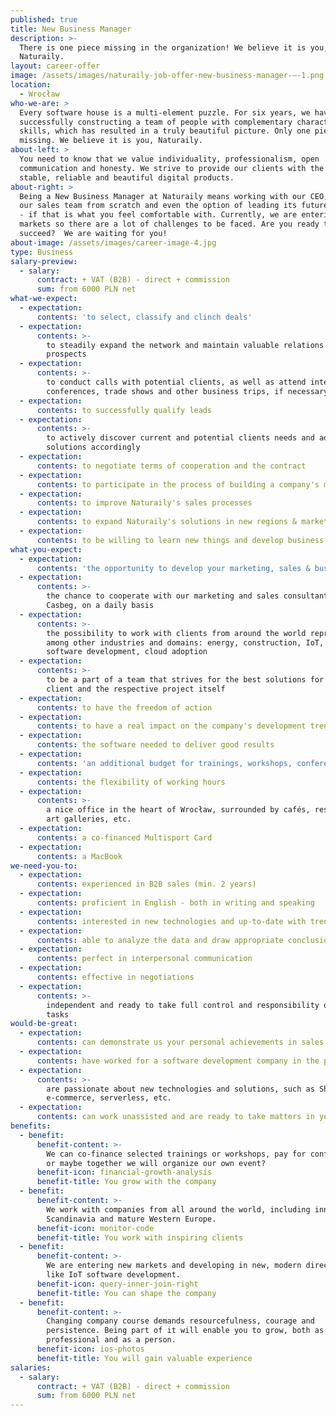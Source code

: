```yaml
---
published: true
title: New Business Manager
description: >-
  There is one piece missing in the organization! We believe it is you,
  Naturaily.
layout: career-offer
image: /assets/images/naturaily-job-offer-new-business-manager-–-1.png
location:
  - Wrocław
who-we-are: >
  Every software house is a multi-element puzzle. For six years, we have been
  successfully constructing a team of people with complementary characters and
  skills, which has resulted in a truly beautiful picture. Only one piece is
  missing. We believe it is you, Naturaily.
about-left: >
  You need to know that we value individuality, professionalism, open
  communication and honesty. We strive to provide our clients with the best,
  stable, reliable and beautiful digital products.
about-right: >
  Being a New Business Manager at Naturaily means working with our CEO, building
  our sales team from scratch and even the option of leading its future members
  - if that is what you feel comfortable with. Currently, we are entering new
  markets so there are a lot of challenges to be faced. Are you ready to help us
  succeed?  We are waiting for you!
about-image: /assets/images/career-image-4.jpg
type: Business
salary-preview:
  - salary:
      contract: + VAT (B2B) - direct + commission
      sum: from 6000 PLN net
what-we-expect:
  - expectation:
      contents: 'to select, classify and clinch deals'
  - expectation:
      contents: >-
        to steadily expand the network and maintain valuable relations with
        prospects
  - expectation:
      contents: >-
        to conduct calls with potential clients, as well as attend international
        conferences, trade shows and other business trips, if necessary
  - expectation:
      contents: to successfully qualify leads
  - expectation:
      contents: >-
        to actively discover current and potential clients needs and adjust
        solutions accordingly
  - expectation:
      contents: to negotiate terms of cooperation and the contract
  - expectation:
      contents: to participate in the process of building a company's marketing strategy
  - expectation:
      contents: to improve Naturaily's sales processes
  - expectation:
      contents: to expand Naturaily's solutions in new regions & markets
  - expectation:
      contents: to be willing to learn new things and develop business skills
what-you-expect:
  - expectation:
      contents: 'the opportunity to develop your marketing, sales & business skills'
  - expectation:
      contents: >-
        the chance to cooperate with our marketing and sales consultants,
        Casbeg, on a daily basis
  - expectation:
      contents: >-
        the possibility to work with clients from around the world representing,
        among other industries and domains: energy, construction, IoT, embedded
        software development, cloud adoption
  - expectation:
      contents: >-
        to be a part of a team that strives for the best solutions for each
        client and the respective project itself
  - expectation:
      contents: to have the freedom of action
  - expectation:
      contents: to have a real impact on the company's development trends
  - expectation:
      contents: the software needed to deliver good results
  - expectation:
      contents: 'an additional budget for trainings, workshops, conferences, etc.'
  - expectation:
      contents: the flexibility of working hours
  - expectation:
      contents: >-
        a nice office in the heart of Wrocław, surrounded by cafés, restaurants,
        art galleries, etc.
  - expectation:
      contents: a co-financed Multisport Card
  - expectation:
      contents: a MacBook
we-need-you-to:
  - expectation:
      contents: experienced in B2B sales (min. 2 years)
  - expectation:
      contents: proficient in English - both in writing and speaking
  - expectation:
      contents: interested in new technologies and up-to-date with trends
  - expectation:
      contents: able to analyze the data and draw appropriate conclusions from them
  - expectation:
      contents: perfect in interpersonal communication
  - expectation:
      contents: effective in negotiations
  - expectation:
      contents: >-
        independent and ready to take full control and responsibility over your
        tasks
would-be-great:
  - expectation:
      contents: can demonstrate us your personal achievements in sales
  - expectation:
      contents: have worked for a software development company in the past
  - expectation:
      contents: >-
        are passionate about new technologies and solutions, such as Shopify,
        e-commerce, serverless, etc.
  - expectation:
      contents: can work unassisted and are ready to take matters in your hands
benefits:
  - benefit:
      benefit-content: >-
        We can co-finance selected trainings or workshops, pay for conferences,
        or maybe together we will organize our own event?
      benefit-icon: financial-growth-analysis
      benefit-title: You grow with the company
  - benefit:
      benefit-content: >-
        We work with companies from all around the world, including innovative
        Scandinavia and mature Western Europe.
      benefit-icon: monitor-code
      benefit-title: You work with inspiring clients
  - benefit:
      benefit-content: >-
        We are entering new markets and developing in new, modern directions,
        like IoT software development.
      benefit-icon: query-inner-join-right
      benefit-title: You can shape the company
  - benefit:
      benefit-content: >-
        Changing company course demands resourcefulness, courage and
        persistence. Being part of it will enable you to grow, both as a
        professional and as a person.
      benefit-icon: ios-photos
      benefit-title: You will gain valuable experience
salaries:
  - salary:
      contract: + VAT (B2B) - direct + commission
      sum: from 6000 PLN net
---
```


